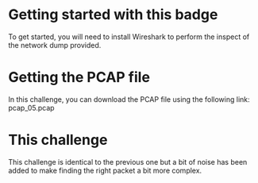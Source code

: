 # Getting started with this badge

To get started, you will need to install Wireshark to perform the inspect of the network dump provided.

# Getting the PCAP file

In this challenge, you can download the PCAP file using the following link: pcap_05.pcap

# This challenge

This challenge is identical to the previous one but a bit of noise has been added to make finding the right packet a bit more complex.
